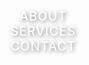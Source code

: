 <!DOCTYPE html>
<html lang="th">
<head>
  <meta charset="UTF-8">
  <meta name="viewport" content="width=device-width, initial-scale=1.0">
  <title>อยากรู้หรอ อะนี้ไง</title>
  <link href="https://fonts.googleapis.com/css2?family=Roboto:wght@400;500;700&family=Poppins:wght@400;500;600&display=swap" rel="stylesheet">
  <style>
    * {
      margin: 0;
      padding: 0;
      box-sizing: border-box;
    }

    body {
      font-family: 'Roboto', sans-serif;
      background: linear-gradient(45deg, #6a11cb 0%, #2575fc 100%);
      color: #333;
      line-height: 1.6;
    }

    /* ส่วนหัว (Header) */
    header {
      position: relative;
      width: 100%;
      height: 100vh;
      background-image: url('https://images.unsplash.com/photo-1508416607417-0280cba37b42?crop=entropy&cs=tinysrgb&fit=max&fm=jpg&ixid=MnwzNjUyOXwwfDF8c2VhY2h8OXx8Y3VsdHVyYWwlMjBzY2VuZXxlc3xlbnwwfHx8fDE2NzYzMjk5MjQ&ixlib=rb-1.2.1&q=80&w=1080');
      background-size: cover;
      background-position: center;
      text-align: center;
      color: white;
      display: flex;
      justify-content: center;
      align-items: center;
      text-shadow: 2px 2px 6px rgba(0, 0, 0, 0.5);
    }

    header h1 {
      font-size: 60px;
      font-weight: 700;
      text-transform: uppercase;
      letter-spacing: 2px;
      margin-bottom: 20px;
      animation: fadeIn 2s ease-in-out;
    }

    header nav a {
      color: #fff;
      margin-right: 30px;
      text-decoration: none;
      font-size: 20px;
      font-weight: 500;
      text-transform: uppercase;
      letter-spacing: 1px;
      transition: color 0.3s ease;
    }

    header nav a:hover {
      color: #f39c12; /* สีทองเมื่อโฮเวอร์ */
    }

    /* ส่วนเกี่ยวกับเรา */
    section#about {
      padding: 80px 20px;
      background-color: #fff;
      text-align: center;
    }

    section#about h2 {
      font-size: 36px;
      color: #333;
      margin-bottom: 20px;
      text-transform: uppercase;
      font-weight: 700;
    }

    section#about p {
      font-size: 18px;
      color: #777;
      margin-bottom: 30px;
    }

    section#about img {
      width: 200px;
      height: 200px;
      border-radius: 50%;
      margin-bottom: 20px;
      border: 5px solid #f39c12;
      transition: transform 0.3s ease;
    }

    section#about img:hover {
      transform: scale(1.1);
    }

    /* สไตล์ส่วนบริการ */
    section#services {
      padding: 80px 20px;
      background-color: #f0f0f0;
      text-align: center;
    }

    section#services h2 {
      font-size: 36px;
      color: #333;
      margin-bottom: 40px;
      text-transform: uppercase;
      font-weight: 700;
    }

    /* การ์ดบริการ */
    .service-card {
      background-color: #fff;
      padding: 40px;
      border-radius: 10px;
      margin: 20px;
      box-shadow: 0 4px 15px rgba(0, 0, 0, 0.1);
      transition: transform 0.3s ease, box-shadow 0.3s ease;
      text-align: center;
      color: #333;
    }

    .service-card h3 {
      font-size: 24px;
      margin-bottom: 15px;
    }

    .service-card p {
      font-size: 16px;
      color: #555;
    }

    .service-card:hover {
      transform: translateY(-10px);
      box-shadow: 0 10px 30px rgba(0, 0, 0, 0.2);
    }

    /* ฟอร์มติดต่อ */
    section#contact {
      padding: 80px 20px;
      background-color: #2c3e50;
      color: #fff;
      text-align: center;
    }

    section#contact h2 {
      font-size: 36px;
      color: #f39c12;
      margin-bottom: 20px;
    }

    section#contact form {
      max-width: 600px;
      margin: 0 auto;
      background-color: #fff;
      padding: 30px;
      border-radius: 10px;
      box-shadow: 0 6px 15px rgba(0, 0, 0, 0.1);
    }

    section#contact input,
    section#contact textarea {
      width: 100%;
      padding: 12px;
      margin-bottom: 15px;
      border-radius: 5px;
      border: 1px solid #ddd;
      font-size: 16px;
      color: #333;
    }

    section#contact button {
      padding: 15px 30px;
      background-color: #f39c12;
      color: #fff;
      border: none;
      border-radius: 5px;
      cursor: pointer;
      font-size: 16px;
      font-weight: 600;
      transition: background-color 0.3s ease;
    }

    section#contact button:hover {
      background-color: #e67e22;
    }

    /* ส่วนท้าย (Footer) */
    footer {
      background-color: #1a1a1a;
      color: #fff;
      padding: 40px 20px;
      text-align: center;
    }

    footer a {
      color: #fff;
      margin-right: 15px;
      text-decoration: none;
      font-size: 18px;
      font-weight: 500;
      text-transform: uppercase;
      letter-spacing: 1px;
      transition: color 0.3s ease;
    }

    footer a:hover {
      color: #f39c12;
    }

    /* Animation */
    @keyframes fadeIn {
      from {
        opacity: 0;
      }
      to {
        opacity: 1;
      }
    }
  </style>
</head>
<body>

  <!-- ส่วนหัว (Header) -->
  <header>
    <h1>Welcome to My Websites</h1>
    <nav>
      <a href="#about">About</a>
      <a href="#services">Services</a>
      <a href="#contact">Contact</a>
    </nav>
  </header>

  <!-- ส่วนเกี่ยวกับเรา -->
  <section id="about">
    <h2>About Me</h2>
    <img src="C:\Users\ASUS\Desktop\web\asssets\archer.png" alt="ภาพของฉัน" />
    <p>นี้คือภาพคนที่หล่อที่สุดในห้อง</p>
  </section>

  <!-- ส่วนบริการ -->
  <section id="services">
    <h2>My Services</h2>
    <div style="display: flex; justify-content: center; gap: 20px; flex-wrap: wrap;">
      <div class="service-card">
        <h3>Web Development</h3>
        <p>เว็บนี้สร้างขึ้นมาเพื่ออวดความเก่งกาจของผู้สร้าง</p>
      </div>
      <div class="service-card">
        <h3>ประวัติคนสร้าง</h3>
        <p>ยังคิดไม่ออก</p>
      </div>
      <div class="service-card">
        <h3>UI/UX Design</h3>
        <p>สร้างโดย Ai 50% </p>
      </div>
    </div>
  </section>

  <!-- ส่วนติดต่อ -->
  <section id="contact">
    <h2>Contact Me</h2>
    <form>
      <input type="text" placeholder="Your Name" required>
      <input type="email" placeholder="Your Email" required>
      <textarea placeholder="Your Message" required></textarea>
      <button type="submit">Send Message</button>
    </form>
  </section>

  <!-- ส่วนท้าย (Footer) -->
  <footer>
    <p>© 2025 My Portfolio. All rights reserved.</p>
    <div>
      <a href="https://www.facebook.com/As2545/">FaceBook</a>
      <a href="https://github.com">GitHub</a>
      <a href="https://twitter.com">Twitter</a>
    </div>
  </footer>

</body>
</html>
